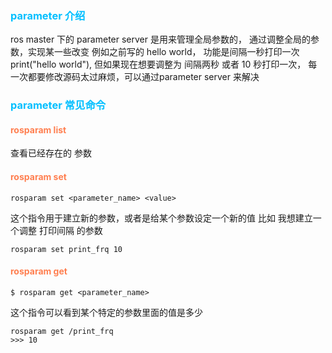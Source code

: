 ### <font color="deepskyblue">parameter 介绍</font>
ros master 下的 parameter server 是用来管理全局参数的， 通过调整全局的参数，实现某一些改变
例如之前写的 hello world， 功能是间隔一秒打印一次 print("hello world"), 但如果现在想要调整为 间隔两秒 或者 10 秒打印一次， 每一次都要修改源码太过麻烦，可以通过parameter server 来解决

### <font color="deepskyblue">parameter 常见命令</font>
#### <font color="coral">rosparam list</font>
查看已经存在的 参数

#### <font color="coral">rosparam set</font>
```
rosparam set <parameter_name> <value>
```
这个指令用于建立新的参数，或者是给某个参数设定一个新的值
比如 我想建立一个调整 打印间隔 的参数
```
rosparam set print_frq 10
```

#### <font color="coral">rosparam get</font>
```
$ rosparam get <parameter_name>
```
这个指令可以看到某个特定的参数里面的值是多少
```
rosparam get /print_frq
>>> 10
```